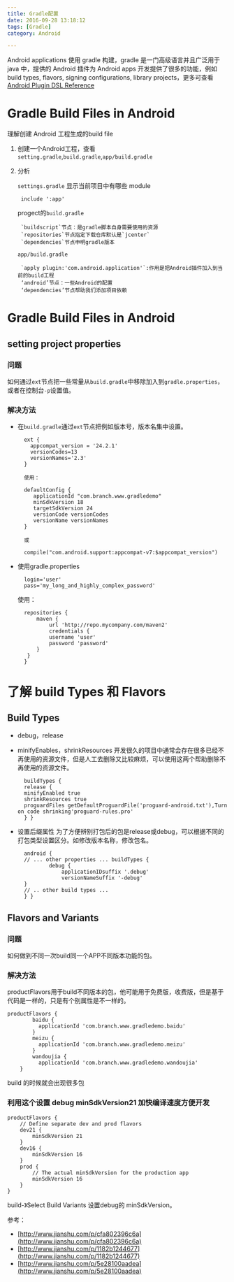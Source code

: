 ```yaml
---
title: Gradle配置
date: 2016-09-28 13:18:12
tags: [Gradle]
category: Android

---
```




Android applications 使用 gradle 构建，gradle 是一门高级语言并且广泛用于 java 中，提供的 Android 插件为 Android apps 开发提供了很多的功能，例如 build types, flavors, signing configurations, library projects，更多可查看[Android Plugin DSL Reference](http://google.github.io/android-gradle-dsl/current/index.html)

# Gradle Build Files in Android
理解创建 Android 工程生成的build file

<!--more-->

1. 创建一个Android工程，查看`setting.gradle`,`build.gradle`,`app/build.gradle`

2. 分析

    `settings.gradle` 显示当前项目中有哪些 module

        include ':app'

    progect的`build.gradle`

        `buildscript`节点：是gradle脚本自身需要使用的资源
        `repositories`节点指定下载仓库默认是`jcenter`
        `dependencies`节点申明gradle版本

    `app/build.gradle`

        `apply plugin:'com.android.application'`:作用是把Android插件加入到当前的build工程
        ‘android’节点：一些Android的配置
        ‘dependencies’节点帮助我们添加项目依赖


# Gradle Build Files in Android

## setting project properties

### 问题

如何通过`ext`节点把一些常量从`build.gradle`中移除加入到`gradle.properties`，或者在控制台`-p`设置值。

### 解决方法

- 在`build.gradle`通过`ext`节点把例如版本号，版本名集中设置。

        ext {
          appcompat_version = '24.2.1'
          versionCodes=13
          versionNames='2.3'
        }

        使用：

        defaultConfig {
           applicationId "com.branch.www.gradledemo"
           minSdkVersion 18
           targetSdkVersion 24
           versionCode versionCodes
           versionName versionNames
        }

        或

        compile("com.android.support:appcompat-v7:$appcompat_version")

- 使用gradle.properties

        login='user'
        pass='my_long_and_highly_complex_password'

    使用：

        repositories {
            maven {
                url 'http://repo.mycompany.com/maven2'
                credentials {
                username 'user'
                password 'password'
            }
         }
        }

# 了解 build Types 和 Flavors

## Build Types
- debug，release
- minifyEnables，shrinkResources
    开发很久的项目中通常会存在很多已经不再使用的资源文件，但是人工去删除又比较麻烦，可以使用这两个帮助删除不再使用的资源文件。

        buildTypes {
        release {
        minifyEnabled true
        shrinkResources true
        proguardFiles getDefaultProguardFile('proguard-android.txt'),Turn on code shrinking'proguard-rules.pro'
        } }


- 设置后缀属性
    为了方便辨别打包后的包是release或debug，可以根据不同的打包类型设置区分。如修改版本名称，修改包名。

        android {
        // ... other properties ... buildTypes {
                debug {
                    applicationIDsuffix '.debug'
                    versionNameSuffix '-debug'
        }
        // .. other build types ...
        } }

## Flavors and Variants

### 问题

如何做到不同一次build同一个APP不同版本功能的包。

### 解决方法

productFlavors用于build不同版本的包，他可能用于免费版，收费版，但是基于代码是一样的，只是有个别属性是不一样的。

    productFlavors {
            baidu {
              applicationId 'com.branch.www.gradledemo.baidu'
            }
            meizu {
              applicationId 'com.branch.www.gradledemo.meizu'
            }
            wandoujia {
              applicationId 'com.branch.www.gradledemo.wandoujia'
        }

build 的时候就会出现很多包

### 利用这个设置 debug minSdkVersion21 加快编译速度方便开发

    productFlavors {
        // Define separate dev and prod flavors
        dev21 {
            minSdkVersion 21
        }
        dev16 {
            minSdkVersion 16
        }
        prod {
            // The actual minSdkVersion for the production app
            minSdkVersion 16
        }
    }

build-》Select Build Variants 设置debug的 minSdkVersion。



参考：
- [http://www.jianshu.com/p/cfa802396c6a](http://www.jianshu.com/p/cfa802396c6a)
- [http://www.jianshu.com/p/1182b1244677](http://www.jianshu.com/p/1182b1244677)
- [http://www.jianshu.com/p/5e28100aadea](http://www.jianshu.com/p/5e28100aadea)
